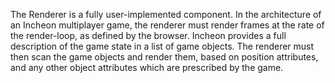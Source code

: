 The Renderer is a fully user-implemented component.  In the architecture of an Incheon multiplayer game, the renderer must render frames at the rate of the render-loop, as defined by the browser.  Incheon provides a full description of the game state in a list of game objects.  The renderer must then scan the game objects and render them, based on position attributes, and any other object attributes which are prescribed by the game.
